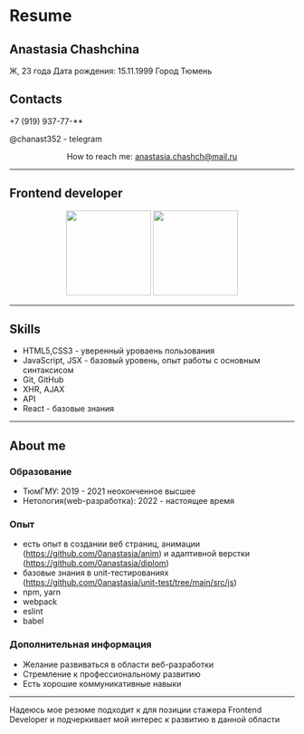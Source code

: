 # Resume

## Anastasia Chashchina 

Ж, 23 года 
Дата рождения: 15.11.1999
Город Тюмень

## Contacts

+7 (919) 937-77-**  

@chanast352 - telegram

<p align='center'>
   How to reach me: <a href='mailto:anastasia.chashch@mail.ru'>anastasia.chashch@mail.ru</a>
</p>

***

## Frontend developer 

<p align='center'>
   <a href="https://github-readme-stats.vercel.app/api?username=0anastasia&show_icons=true&count_private=true">
       <img height=150 src="https://github-readme-stats.vercel.app/api?username=0anastasia&show_icons=true&count_private=true"/></a>
   <a href="https://github.com/0anastasia/github-readme-stats">
       <img height=150 src="https://github-readme-stats.vercel.app/api/top-langs/?username=0anastasia&layout=compact"/></a>
</p>

***

## Skills

* HTML5,CSS3 - уверенный уроваень пользования
* JavaScript, JSX - базовый уровень, опыт работы с основным синтаксисом
* Git, GitHub 
* XHR, AJAX
* API
* React - базовые знания

***

## About me 

### Образование

* ТюмГМУ: 2019 - 2021 неоконченное высшее
* Нетология(web-разработка): 2022 - настоящее время

### Опыт
* есть опыт в создании веб страниц, анимации (https://github.com/0anastasia/anim) и адаптивной верстки (https://github.com/0anastasia/diplom)
* базовые знания в unit-тестированиях (https://github.com/0anastasia/unit-test/tree/main/src/js)
* npm, yarn
* webpack
* eslint 
* babel

### Дополнительная информация

* Желание развиваться в области веб-разработки
* Стремление к профессиональному развитию
* Есть хорошие коммуникативные навыки

***

Надеюсь мое резюме подходит к для позиции стажера Frontend Developer и подчеркивает мой интерес к развитию в данной области
